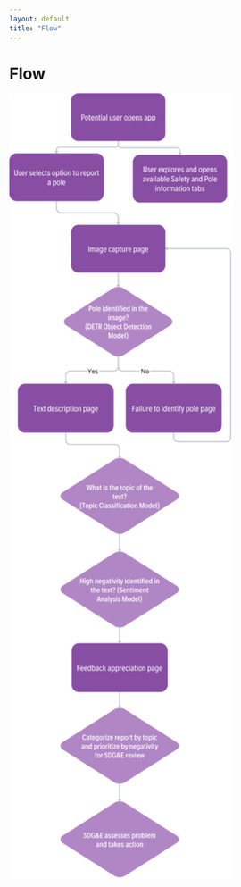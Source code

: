```yaml
---
layout: default
title: "Flow"
---
```

# Flow
<img src="static/figures/flow_chart.png" alt="flow_chart" width = '400'/>
